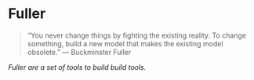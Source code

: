 # Fuller

> “You never change things by fighting the existing reality.
> To change something, build a new model that makes the existing model obsolete.”
> ― Buckminster Fuller

_Fuller are a set of tools to build build tools._
